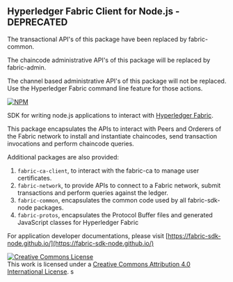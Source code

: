 ## Hyperledger Fabric Client for Node.js - DEPRECATED

The transactional API's of this package have been replaced by fabric-common.

The chaincode administrative API's of this package will be replaced by fabric-admin.

The channel based administrative API's of this package will not be replaced. Use the
Hyperledger Fabric command line feature for those actions.


[![NPM](https://nodei.co/npm/fabric-client.svg?downloads=true&downloadRank=true&stars=true)](https://nodei.co/npm/fabric-fabric-client/)

SDK for writing node.js applications to interact with [Hyperledger Fabric](http://hyperledger-fabric.readthedocs.io/en/latest/).

This package encapsulates the APIs to interact with Peers and Orderers of the Fabric network to install and instantiate chaincodes, send transaction invocations and perform chaincode queries.

Additional packages are also provided:
1. `fabric-ca-client`, to interact with the fabric-ca to manage user certificates.
2. `fabric-network`, to provide APIs to connect to a Fabric network, submit transactions and perform queries against the ledger.
3. `fabric-common`, encapsulates the common code used by all fabric-sdk-node packages.
4. `fabric-protos`, encapsulates the Protocol Buffer files and generated JavaScript classes for Hyperledger Fabric

For application developer documentations, please visit [https://fabric-sdk-node.github.io/](https://fabric-sdk-node.github.io/)

<a rel="license" href="http://creativecommons.org/licenses/by/4.0/"><img alt="Creative Commons License" style="border-width:0" src="https://i.creativecommons.org/l/by/4.0/88x31.png" /></a><br />This work is licensed under a <a rel="license" href="http://creativecommons.org/licenses/by/4.0/">Creative Commons Attribution 4.0 International License</a>.
s

